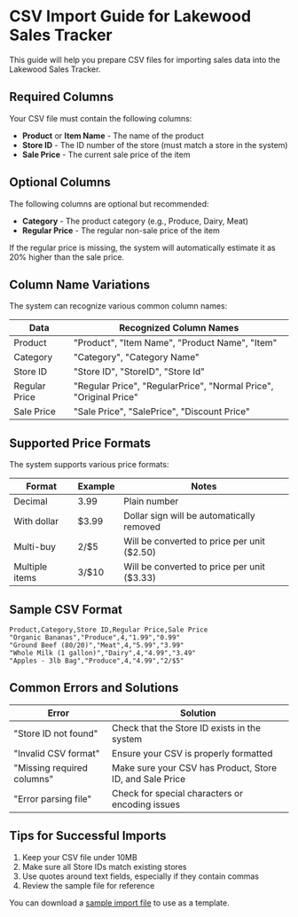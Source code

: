 # CSV Import Guide for Lakewood Sales Tracker

This guide will help you prepare CSV files for importing sales data into the Lakewood Sales Tracker.

## Required Columns

Your CSV file must contain the following columns:
- **Product** or **Item Name** - The name of the product
- **Store ID** - The ID number of the store (must match a store in the system)
- **Sale Price** - The current sale price of the item

## Optional Columns

The following columns are optional but recommended:
- **Category** - The product category (e.g., Produce, Dairy, Meat)
- **Regular Price** - The regular non-sale price of the item

If the regular price is missing, the system will automatically estimate it as 20% higher than the sale price.

## Column Name Variations

The system can recognize various common column names:

| Data           | Recognized Column Names                                           |
|----------------|------------------------------------------------------------------|
| Product        | "Product", "Item Name", "Product Name", "Item"                   |
| Category       | "Category", "Category Name"                                      |
| Store ID       | "Store ID", "StoreID", "Store Id"                                |
| Regular Price  | "Regular Price", "RegularPrice", "Normal Price", "Original Price"|
| Sale Price     | "Sale Price", "SalePrice", "Discount Price"                      |

## Supported Price Formats

The system supports various price formats:

| Format         | Example       | Notes                                              |
|----------------|---------------|---------------------------------------------------|
| Decimal        | 3.99          | Plain number                                      |
| With dollar    | $3.99         | Dollar sign will be automatically removed         |
| Multi-buy      | 2/$5          | Will be converted to price per unit ($2.50)       |
| Multiple items | 3/$10         | Will be converted to price per unit ($3.33)       |

## Sample CSV Format

```
Product,Category,Store ID,Regular Price,Sale Price
"Organic Bananas","Produce",4,"1.99","0.99"
"Ground Beef (80/20)","Meat",4,"5.99","3.99"
"Whole Milk (1 gallon)","Dairy",4,"4.99","3.49"
"Apples - 3lb Bag","Produce",4,"4.99","2/$5"
```

## Common Errors and Solutions

| Error                               | Solution                                      |
|-------------------------------------|--------------------------------------------- |
| "Store ID not found"                | Check that the Store ID exists in the system  |
| "Invalid CSV format"                | Ensure your CSV is properly formatted        |
| "Missing required columns"          | Make sure your CSV has Product, Store ID, and Sale Price |
| "Error parsing file"                | Check for special characters or encoding issues |

## Tips for Successful Imports

1. Keep your CSV file under 10MB
2. Make sure all Store IDs match existing stores
3. Use quotes around text fields, especially if they contain commas
4. Review the sample file for reference

You can download a [sample import file](./sample-import.csv) to use as a template.